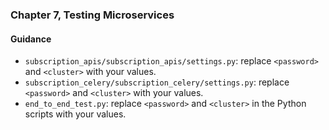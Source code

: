 ### Chapter 7, Testing Microservices

#### Guidance
- `subscription_apis/subscription_apis/settings.py`: replace `<password>` and `<cluster>` with your values.
- `subscription_celery/subscription_celery/settings.py`: replace `<password>` and `<cluster>` with your values.
- `end_to_end_test.py`: replace `<password>` and `<cluster>` in the Python scripts with your values.
